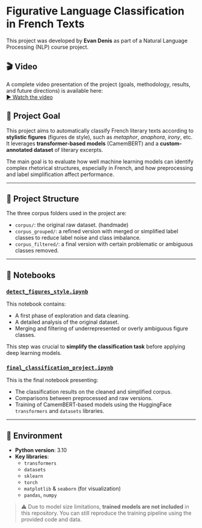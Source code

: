 # Figurative Language Classification in French Texts

This project was developed by **Evan Denis** as part of a Natural Language Processing (NLP) course project.

## 🎬 Video
A complete video presentation of the project (goals, methodology, results, and future directions) is available here:  
[▶️ Watch the video](https://youtu.be/Rdwy_BIc0BQ)


## 🎯 Project Goal

This project aims to automatically classify French literary texts according to **stylistic figures** (figures de style), such as *metaphor*, *anaphora*, *irony*, etc. It leverages **transformer-based models** (CamemBERT) and a **custom-annotated dataset** of literary excerpts.

The main goal is to evaluate how well machine learning models can identify complex rhetorical structures, especially in French, and how preprocessing and label simplification affect performance.

---

## 📁 Project Structure

The three corpus folders used in the project are:

- `corpus/`: the original raw dataset. (handmade)
- `corpus_grouped/`: a refined version with merged or simplified label classes to reduce label noise and class imbalance.
- `corpus_filtered/`: a final version with certain problematic or ambiguous classes removed.

---

## 🧪 Notebooks

### [`detect_figures_style.ipynb`](./detect_figures_style.ipynb)
This notebook contains:
- A first phase of exploration and data cleaning.
- A detailed analysis of the original dataset.
- Merging and filtering of underrepresented or overly ambiguous figure classes.

This step was crucial to **simplify the classification task** before applying deep learning models.

### [`final_classification_project.ipynb`](./final_classification_project.ipynb)
This is the final notebook presenting:
- The classification results on the cleaned and simplified corpus.
- Comparisons between preprocessed and raw versions.
- Training of CamemBERT-based models using the HuggingFace `transformers` and `datasets` libraries.

---

## 🧰 Environment

- **Python version**: 3.10
- **Key libraries**:
  - `transformers`
  - `datasets`
  - `sklearn`
  - `torch`
  - `matplotlib` & `seaborn` (for visualization)
  - `pandas`, `numpy`

> ⚠️ Due to model size limitations, **trained models are not included** in this repository. You can still reproduce the training pipeline using the provided code and data.